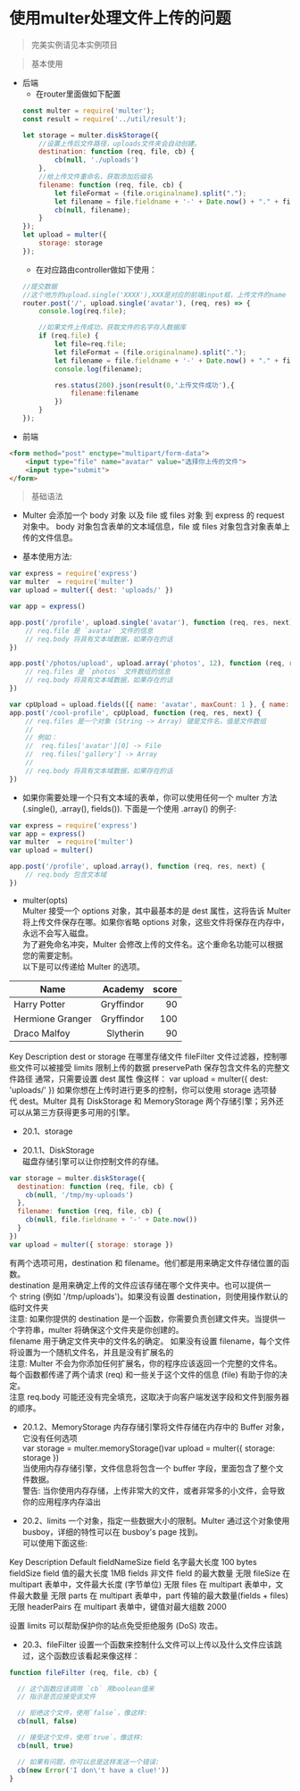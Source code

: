 # 使用multer处理文件上传的问题

>  完美实例请见本实例项目

>  基本使用
- 后端
    - 在router里面做如下配置
    ```javascript
    const multer = require('multer');
    const result = require('../util/result');
    
    let storage = multer.diskStorage({
        //设置上传后文件路径，uploads文件夹会自动创建。
        destination: function (req, file, cb) {
            cb(null, './uploads')
        },
        //给上传文件重命名，获取添加后缀名
        filename: function (req, file, cb) {
            let fileFormat = (file.originalname).split(".");
            let filename = file.fieldname + '-' + Date.now() + "." + fileFormat[fileFormat.length - 1]
            cb(null, filename);
        }
    });
    let upload = multer({
        storage: storage
    });
    ```
    - 在对应路由controller做如下使用：
    ```javascript
    //提交数据
    //这个地方的upload.single('XXXX'),XXX是对应的前端input框，上传文件的name
    router.post('/', upload.single('avatar'), (req, res) => {
        console.log(req.file);
    
        //如果文件上传成功，获取文件的名字存入数据库
        if (req.file) {
            let file=req.file;
            let fileFormat = (file.originalname).split(".");
            let filename = file.fieldname + '-' + Date.now() + "." + fileFormat[fileFormat.length - 1];
            console.log(filename);
    
            res.status(200).json(result(0,'上传文件成功'),{
                filename:filename
            })
        }
    });
    ```
- 前端
```html
<form method="post" enctype="multipart/form-data">
    <input type="file" name="avatar" value="选择你上传的文件">
    <input type="submit">
</form>
```

> 基础语法

- Multer 会添加一个 body 对象 以及 file 或 files 对象 到 express 的 request 对象中。 body 对象包含表单的文本域信息，file 或 files 对象包含对象表单上传的文件信息。

- 基本使用方法:
```javascript
var express = require('express')
var multer  = require('multer')
var upload = multer({ dest: 'uploads/' })

var app = express()

app.post('/profile', upload.single('avatar'), function (req, res, next) {
    // req.file 是 `avatar` 文件的信息
    // req.body 将具有文本域数据，如果存在的话
})

app.post('/photos/upload', upload.array('photos', 12), function (req, res, next) {
    // req.files 是 `photos` 文件数组的信息
    // req.body 将具有文本域数据，如果存在的话
})

var cpUpload = upload.fields([{ name: 'avatar', maxCount: 1 }, { name: 'gallery', maxCount: 8 }])
app.post('/cool-profile', cpUpload, function (req, res, next) {
    // req.files 是一个对象 (String -> Array) 键是文件名，值是文件数组
    //
    // 例如：
    //  req.files['avatar'][0] -> File
    //  req.files['gallery'] -> Array
    //
    // req.body 将具有文本域数据，如果存在的话
})
```

-  如果你需要处理一个只有文本域的表单，你可以使用任何一个 multer 方法 (.single(), .array(), fields()). 下面是一个使用 .array() 的例子:
```javascript
var express = require('express')
var app = express()
var multer  = require('multer')
var upload = multer()

app.post('/profile', upload.array(), function (req, res, next) {
    // req.body 包含文本域
})
```

- multer(opts)      
Multer 接受一个 options 对象，其中最基本的是 dest 属性，这将告诉 Multer 将上传文件保存在哪。如果你省略 options 对象，这些文件将保存在内存中，永远不会写入磁盘。     
为了避免命名冲突，Multer 会修改上传的文件名。这个重命名功能可以根据您的需要定制。        
以下是可以传递给 Multer 的选项。 

| Name | Academy | score | 
| - | -: | -: | 
| Harry Potter | Gryffindor| 90 | 
| Hermione Granger | Gryffindor | 100 | 
| Draco Malfoy | Slytherin | 90 |
       
Key	Description
dest or storage	在哪里存储文件
fileFilter	文件过滤器，控制哪些文件可以被接受
limits	限制上传的数据
preservePath	保存包含文件名的完整文件路径
通常，只需要设置 dest 属性 像这样：
var upload = multer({ dest: 'uploads/' })
如果你想在上传时进行更多的控制，你可以使用 storage 选项替代 dest。Multer 具有 DiskStorage 和 MemoryStorage 两个存储引擎；另外还可以从第三方获得更多可用的引擎。

- 20.1、storage

- 20.1.1、DiskStorage        
磁盘存储引擎可以让你控制文件的存储。      
```javascript
var storage = multer.diskStorage({
  destination: function (req, file, cb) {
    cb(null, '/tmp/my-uploads')
  },
  filename: function (req, file, cb) {
    cb(null, file.fieldname + '-' + Date.now())
  }
})
var upload = multer({ storage: storage })
```

有两个选项可用，destination 和 filename。他们都是用来确定文件存储位置的函数。       
destination 是用来确定上传的文件应该存储在哪个文件夹中。也可以提供一个 string (例如 '/tmp/uploads')。如果没有设置 destination，则使用操作默认的临时文件夹       
注意: 如果你提供的 destination 是一个函数，你需要负责创建文件夹。当提供一个字符串，multer 将确保这个文件夹是你创建的。      
filename 用于确定文件夹中的文件名的确定。 如果没有设置 filename，每个文件将设置为一个随机文件名，并且是没有扩展名的     
注意: Multer 不会为你添加任何扩展名，你的程序应该返回一个完整的文件名。        
每个函数都传递了两个请求 (req) 和一些关于这个文件的信息 (file) 有助于你的决定。     
注意 req.body 可能还没有完全填充，这取决于向客户端发送字段和文件到服务器的顺序。       

- 20.1.2、MemoryStorage
内存存储引擎将文件存储在内存中的 Buffer 对象，它没有任何选项      
var storage = multer.memoryStorage()var upload = multer({ storage: storage })       
当使用内存存储引擎，文件信息将包含一个 buffer 字段，里面包含了整个文件数据。      
警告: 当你使用内存存储，上传非常大的文件，或者非常多的小文件，会导致你的应用程序内存溢出       

- 20.2、limits
一个对象，指定一些数据大小的限制。Multer 通过这个对象使用 busboy，详细的特性可以在 busboy's page 找到。      
可以使用下面这些:       

Key	Description	Default
fieldNameSize	field 名字最大长度	100 bytes
fieldSize	field 值的最大长度	1MB
fields	非文件 field 的最大数量	无限
fileSize	在 multipart 表单中，文件最大长度 (字节单位)	无限
files	在 multipart 表单中，文件最大数量	无限
parts	在 multipart 表单中，part 传输的最大数量(fields + files)	无限
headerPairs	在 multipart 表单中，键值对最大组数	2000

设置 limits 可以帮助保护你的站点免受拒绝服务 (DoS) 攻击。

- 20.3、fileFilter
设置一个函数来控制什么文件可以上传以及什么文件应该跳过，这个函数应该看起来像这样：       
```javascript
function fileFilter (req, file, cb) {

  // 这个函数应该调用 `cb` 用boolean值来
  // 指示是否应接受该文件

  // 拒绝这个文件，使用`false`，像这样:
  cb(null, false)

  // 接受这个文件，使用`true`，像这样:
  cb(null, true)

  // 如果有问题，你可以总是这样发送一个错误:
  cb(new Error('I don\'t have a clue!'))
}
```


